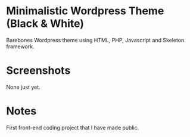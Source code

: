 # Minimalistic Wordpress Theme (Black & White)
Barebones Wordpress theme using HTML, PHP, Javascript and Skeleton framework.

# Screenshots
None just yet.

# Notes
First front-end coding project that I have made public.
